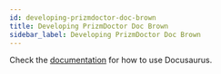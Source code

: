 ```yaml
---
id: developing-prizmdoctor-doc-brown
title: Developing PrizmDoctor Doc Brown
sidebar_label: Developing PrizmDoctor Doc Brown
---
```


Check the [documentation](https://docusaurus.io) for how to use Docusaurus.

<!--truncate-->